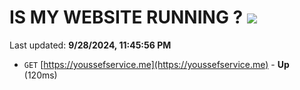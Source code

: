 # IS MY WEBSITE RUNNING ? [![](https://img.shields.io/static/v1?label=Sponsor&message=%E2%9D%A4&logo=GitHub&color=%23fe8e86)](https://github.com/sponsors/Youssef-Lehmam)

Last updated: **9/28/2024, 11:45:56 PM**

- `GET` [https://youssefservice.me](https://youssefservice.me) - **Up** (120ms)
